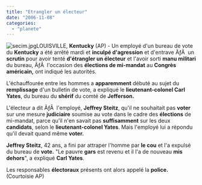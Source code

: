 ```yaml
---
title: "Etrangler un électeur"
date: "2006-11-08"
categories: 
  - "planete"
---
```


![secim.jpg](/uploads/2006/11/secim.jpg)LOUISVILLE, **Kentucky** (AP) - Un employé d'un bureau de vote du **Kentucky** a été arrêté mardi et **inculpé d'agression** et d'entrave ÃƒÂ  un **scrutin** pour avoir tenté **d'étrangler un électeur** et l'avoir sorti **manu militari** du bureau, ÃƒÂ  l'occasion des **élections de mi-mandat** au **Congrès américain,** ont indiqué les autorités.

L'échauffourée entre les hommes a **apparemment** débuté au sujet du **remplissage** d'un bulletin de vote, a expliqué le **lieutenant-colonel Carl Yates**, du bureau du **shérif** du comté de **Jefferson.**

L'électeur a dit ÃƒÂ  l'employé, **Jeffrey Steitz**, qu'il ne souhaitait pas **voter** sur une mesure **judiciaire** soumise au vote dans le cadre des **élections** de mi-mandat, parce qu'il n'en savait pas **suffisamment** sur les deux **candidats**, selon le **lieutenant-colonel Yates**. Mais l'employé lui a répondu qu'il devait quand même **voter.**

**Jeffrey Steitz**, 42 ans, a fini par attraper l'homme par **le cou** et l'a expulsé du bureau de **vote.** "Le pauvre **gars** est revenu et il l'a de nouveau **mis dehors**", a expliqué **Carl Yates**.

Les responsables **électoraux** présents ont alors appelé la **police.** (Courtoisie AP)
